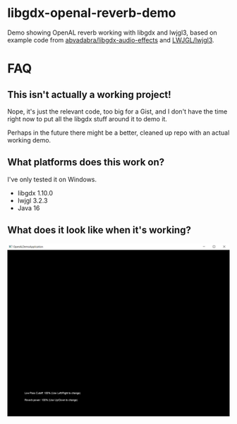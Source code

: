 # libgdx-openal-reverb-demo

Demo showing OpenAL reverb working with libgdx and lwjgl3,
based on example code from [abvadabra/libgdx-audio-effects](https://github.com/abvadabra/libgdx-audio-effects)
and [LWJGL/lwjgl3](https://github.com/LWJGL/lwjgl3/).

# FAQ

## This isn't actually a working project!

Nope, it's just the relevant code, too big for a Gist, and I don't have the time right now to put all
the libgdx stuff around it to demo it.

Perhaps in the future there might be a better, cleaned up repo with 
an actual working demo.

## What platforms does this work on?

I've only tested it on Windows.

- libgdx 1.10.0
- lwjgl 3.2.3
- Java 16

## What does it look like when it's working?

![screenshot](screenshot.png)
